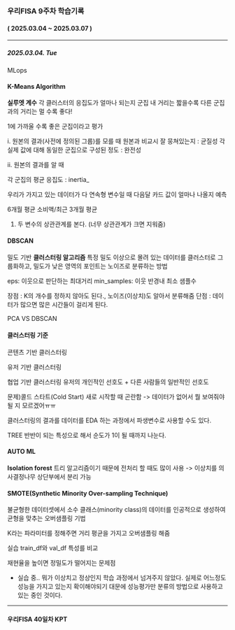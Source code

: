 ### 우리FISA 9주차 학습기록
#### ( 2025.03.04 ~ 2025.03.07 )
***
##### 2025.03.04. Tue
MLops

#### K-Means Algorithm

**실루엣 계수**
각 클러스터의 응집도가 얼마나 되는지
군집 내 거리는 짧을수록 다른 군집과의 거리는 멀 수록 좋다!

1에 가까울 수록 좋은 군집이라고 평가


i. 원본의 결과(사전에 정의된 그룹)를 모를 때
원본과 비교시 잘 뭉쳐있는지 : 균질성
각 실제 값에 대해 동일한 군집으로 구성된 정도 : 완전성

ii. 원본의 결과를 알 때


각 군집의 평균 응집도 : inertia_

우리가 가지고 있는 데이터가 다 연속형 변수일 때
다음달 카드 값이 얼마나 나올지 예측

6개월 평균 소비액/최근 3개월 평균
1. 두 변수의 상관관계를 본다. (너무 상관관계가 크면 지워줌)


#### DBSCAN
밀도 기반 **클러스터링 알고리즘**
특정 밀도 이상으로 몰려 있는 데이터를 클러스터로 그룹화하고, 밀도가 낮은 영역의 포인트는 노이즈로 분류하는 방법

eps: 이웃으로 판단하는 최대거리
min_samples: 이웃 반경내 최소 샘플수

장점 : K의 개수를 정하지 않아도 된다., 노이즈(이상치)도 알아서 분류해줌
단점 : 데이터가 많으면 많은 시간들이 걸리게 된다.

PCA VS DBSCAN

#### 클러스터링 기준
콘텐츠 기반 클러스터링


유저 기반 클러스터링


협업 기반 클러스터링
유저의 개인적인 선호도 + 다른 사람들의 일반적인 선호도

문제)콜드 스타트(Cold Start)
새로 시작할 때 곤란함 -> 데이터가 없어서 뭘 보여줘야될 지 모르겠어ㅠㅠ

클러스터링의 결과를 데이터를 EDA 하는 과정에서 파생변수로 사용할 수도 있다.

TREE
반반이 되는 특성으로 해서 순도가 1이 될 때까지 나눈다.

#### AUTO ML
**Isolation forest**
트리 알고리즘이기 때문에
전처리 할 때도 많이 사용 -> 이상치를 의사결정나무 상단부에서 분리 가능

#### SMOTE(Synthetic Minority Over-sampling Technique)
불균형한 데이터셋에서 소수 클래스(minority class)의 데이터를 인공적으로 생성하여 균형을 맞추는 오버샘플링 기법

K라는 파라미터를 정해주면 거리 평균을 가지고 오버샘플링 해줌



실습
train_df와 val_df 특성를 비교

재현율을 높이면 정밀도가 떨어지는 문제점



- 실습 중..
뭐가 이상치고 정상인지 학습 과정에서 넘겨주지 않았다.
실제로 어느정도 성능을 가지고 있는지 확이해야되기 대문에 성능평가만 분류의 방법으로 사용하고 있는 중인 것이다.





***
#### 우리FISA 40일차 KPT